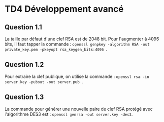 # TD4 Développement avancé
## Question 1.1
La taille par défaut d'une clef RSA est de 2048 bit. Pour l'augmenter à 4096 bits, il faut tapper la commande : `openssl genpkey -algorithm RSA -out private_key.pem -pkeyopt rsa_keygen_bits:4096
`.

## Question 1.2
Pour extraire la clef publique, on utilise la commande : ``openssl rsa -in server.key -pubout -out server.pub
``.

## Question 1.3
La commande pour générer une nouvelle paire de clef RSA protégé avec l'algorithme DES3 est : ``openssl genrsa -out server.key -des3``.
